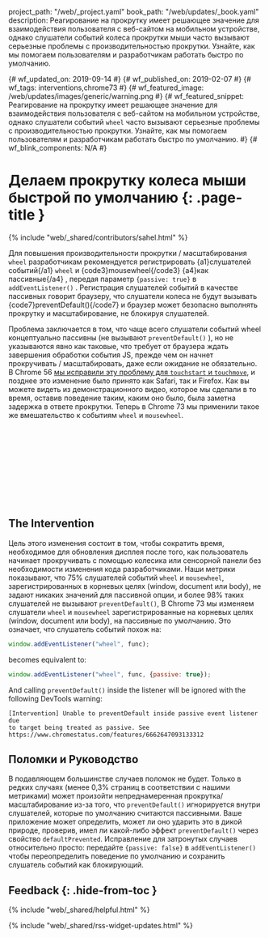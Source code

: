 project_path: "/web/_project.yaml"
book_path: "/web/updates/_book.yaml"
description: Реагирование на прокрутку имеет решающее значение для взаимодействия
  пользователя с веб-сайтом на мобильном устройстве, однако слушатели событий колеса
  прокрутки мыши часто вызывают серьезные проблемы с производительностью прокрутки.
  Узнайте, как мы помогаем пользователям и разработчикам работать быстро по умолчанию.

{# wf_updated_on: 2019-09-14 #} {# wf_published_on: 2019-02-07 #} {# wf_tags:
interventions,chrome73 #} {# wf_featured_image:
/web/updates/images/generic/warning.png #} {# wf_featured_snippet: Реагирование
на прокрутку имеет решающее значение для взаимодействия пользователя с
веб-сайтом на мобильном устройстве, однако слушатели событий <code>wheel</code>
часто вызывают серьезные проблемы с производительностью прокрутки. Узнайте, как
мы помогаем пользователям и разработчикам работать быстро по умолчанию. #} {#
wf_blink_components: N/A #}

# Делаем прокрутку колеса мыши быстрой по умолчанию {: .page-title }

{% include "web/_shared/contributors/sahel.html" %}

Для повышения производительности прокрутки / масштабирования `wheel`
разработчикам рекомендуется регистрировать {a1}слушателей событий{/a1} `wheel` и
{code3}mousewheel{/code3} {a4}как пассивные{/a4} , передая параметр `{passive:
true}` в `addEventListener()` . Регистрация слушателей событий в качестве
пассивных говорит браузеру, что слушатели колеса не будут вызывать
{code7}preventDefault(){/code7} и браузер может безопасно выполнять прокрутку и
масштабирование, не блокируя слушателей.

Проблема заключается в том, что чаще всего слушатели событий wheel концептуально
пассивны (не вызывают `preventDefault()` ), но не указываются явно как таковые,
что требует от браузера ждать завершения обработки события JS, прежде чем он
начнет прокручивать / масштабировать, даже если ожидание не обязательно. В
Chrome 56 [мы исправили эту проблему для `touchstart` и
`touchmove`](/web/updates/2017/01/scrolling-intervention), и позднее это
изменение было принято как Safari, так и Firefox. Как вы можете видеть из
демонстрационного видео, которое мы сделали в то время, оставив поведение таким,
каким оно было, была заметна задержка в ответе прокрутки. Теперь в Chrome 73 мы
применили такое же вмешательство к событиям `wheel` и `mousewheel`.

<div class="video-wrapper">
<iframe class="devsite-embedded-youtube-video" data-video-id="65VMej8n23A"
data-autohide="1" data-showinfo="0" frameborder="0" allowfullscreen>
  </iframe>
</div>

## The Intervention

Цель этого изменения состоит в том, чтобы сократить время, необходимое для
обновления дисплея после того, как пользователь начинает прокручивать с помощью
колесика или сенсорной панели без необходимости изменения кода разработчиками.
Наши метрики показывают, что 75% слушателей событий `wheel` и `mousewheel`,
зарегистрированных в корневых целях (window, document или body), не задают
никаких значений для пассивной опции, и более 98% таких слушателей не вызывают
`preventDefault()`, В Chrome 73 мы изменяем слушатели `wheel` и `mousewheel`
зарегистрированные на корневых целях (window, document или body), на пассивные
по умолчанию. Это означает, что слушатель событий похож на:

```js
window.addEventListener("wheel", func);
```

becomes equivalent to:

```js
window.addEventListener("wheel", func, {passive: true});
```

And calling `preventDefault()` inside the listener will be ignored with the
following DevTools warning:

```
[Intervention] Unable to preventDefault inside passive event listener due
to target being treated as passive. See https://www.chromestatus.com/features/6662647093133312
```

## Поломки и Руководство

В подавляющем большинстве случаев поломок не будет. Только в редких случаях
(менее 0,3% страниц в соответствии с нашими метриками) может произойти
непреднамеренная прокрутка/масштабирование из-за того, что `preventDefault()`
игнорируется внутри слушателей, которые по умолчанию считаются пассивными. Ваше
приложение может определить, может ли оно ударить это в дикой природе, проверив,
имел ли какой-либо эффект `preventDefault()` через свойство `defaultPrevented`.
Исправление для затронутых случаев относительно просто: передайте `{passive:
false}` в `addEventListener()` чтобы переопределить поведение по умолчанию и
сохранить слушатель событий как блокирующий.

## Feedback {: .hide-from-toc }

{% include "web/_shared/helpful.html" %}

<div class="clearfix"></div>

{% include "web/_shared/rss-widget-updates.html" %}
